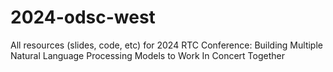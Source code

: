 # 2024-odsc-west
All resources (slides, code, etc) for 2024 RTC Conference: Building Multiple Natural Language Processing Models to Work In Concert Together
